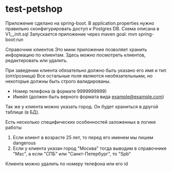 # test-petshop

Приложение сделано на spring-boot. 
В application.properties нужно правильно сконфигурировать доступ к Postgres DB. Схема описана в V1__init.sql
Запускается приложение через maven goal:
mvn spring-boot:run

Справочник клиентов
Это мини приложение позволяет хранить информацию по клиентам.
Здесь можно посмотреть клиентов, редактировать или удалить.

При заведении клиента обязательно должно быть указано его имя и тип (опт/розница)
Все остальные поля являются необязательными, но некоторые должны быть строго валидированы.
- Номер телефона (в формате 9999999999)
- Имейл (должен быть верного формата вида example@example.com)

Так же у клиента можно указать город. Он будет храниться в другой таблице (в БД).

Есть несколько специфических особенностей заложенных в логике работы
1) Если клиент в возрасте 25 лет, то перед его именем мы пишем dangerous
2) Если у клиента указан город "Москва" тогда выводим в справочнике "Msc", а если "СПБ" или "Санкт-Петербург", то "Spb"

Клиента можно удалить по номеру телефона или его id
